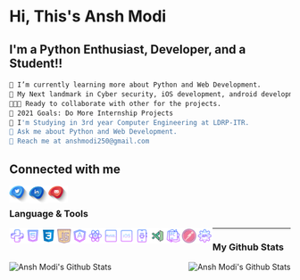# Hi, This's  Ansh Modi 

## I'm a Python Enthusiast, Developer, and a Student!!

```bash
🧠 I’m currently learning more about Python and Web Development.
🎯 My Next landmark in Cyber security, iOS development, android development.
🧑‍🤝‍🧑 Ready to collaborate with other for the projects.
🥅 2021 Goals: Do More Internship Projects
📖 I'm Studying in 3rd year Computer Engineering at LDRP-ITR.
💬 Ask me about Python and Web Development.
📧 Reach me at anshmodi250@gmail.com
```

## Connected with me
[<img align="left" alt="ansh3027" src="twiit.png" width="35px">][twitter]
[<img align="left" alt="ansh3027" src="linkden.png" width="35px">][linkedin]
[<img align="left" alt="ansh3027" src="email.png" width="35px">][email]

<br />

### Language & Tools
<img align="left" alt="ansh3027" src="python.png" width="28px">
<img align="left" alt="ansh3027" src="html.png" width="28px">
<img align="left" alt="ansh3027" src="css.png" width="28px">
<img align="left" alt="ansh3027" src="js.png" width="28px">
<img align="left" alt="ansh3027" src="angular.png" width="28px">
<img align="left" alt="ansh3027" src="react.png" width="28px">
<img align="left" alt="ansh3027" src="sql.png" width="28px">
<img align="left" alt="ansh3027" src="ios.png" width="28px">
<img align="left" alt="ansh3027" src="android.png" width="28px">
<img align="left" alt="ansh3027" src="vs.png" width="28px">
<img align="left" alt="ansh3027" src="pycharm.png" width="28px">
<img align="left" alt="ansh3027" src="postman.png" width="28px">
<img align="left" alt="ansh3027" src="rest.png" width="28px">

---
### My Github Stats

<img align="left" alt="Ansh Modi's Github Stats" src="https://github-readme-stats.vercel.app/api?username=anshmodi27&show_icons=true&theme=dark">
<img align="right" alt="Ansh Modi's Github Stats" src="https://github-readme-stats.vercel.app/api/top-langs/?username=anshmodi27&langs_count=8">


[twitter]:https://www.twitter.com/ansh3027
[linkedin]:https://www.linkedin.com/in/ansh-modi
[email]:mailto:anshmodi250@gmail.com
